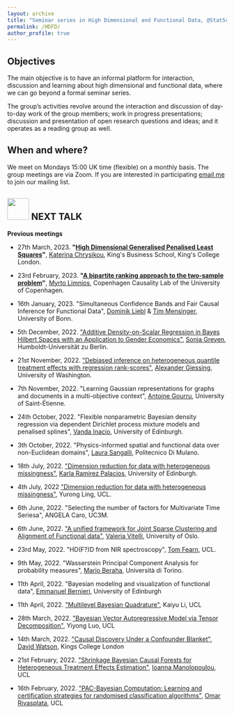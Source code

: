 ```yaml
---
layout: archive
title: "Seminar series in High Dimensional and Functional Data, @StatScience, UCL"
permalink: /HDFD/
author_profile: true
---
```


## **Objectives**

The main objective is to have an informal platform for interaction, discussion and learning about high dimensional and functional data, where we can go beyond a formal seminar series. 

The group’s activities revolve around the interaction and discussion of day-to-day work of the group members; work in progress presentations; discussion and presentation of open research questions and ideas; and it operates as a reading group as well.

## **When and where?**

We meet on Mondays 15:00 UK time (flexible) on a monthly basis. The group meetings are via Zoom. If you are interested in participating [email me](mailto:n.hernandez@ucl.ac.uk) to join our mailing list. 

## <img src="https://media.giphy.com/media/C4b6GwFKbYxK8/giphy.gif" width="50">  **NEXT TALK**  

**Previous meetings**

- 27th March, 2023. **"[High Dimensional Generalised Penalised Least Squares](https://arxiv.org/abs/2207.07055)"**, [Katerina Chrysikou](https://www.katerinachrysikou.com/), King's Business School, King's College London.

- 23rd February, 2023. **"[A bipartite ranking approach to the two-sample problem](https://arxiv.org/abs/2302.03592)"**, [Myrto Limnios](https://myrtolimnios.github.io/), Copenhagen Causality Lab of the University of Copenhagen.

- 16th January, 2023. "Simultaneous Confidence Bands and Fair Causal Inference for Functional Data", [Dominik Liebl](https://www.dliebl.com/) & [Tim Mensinger](https://tmensinger.com/), University of Bonn.

- 5th December, 2022. ["Additive Density-on-Scalar Regression in Bayes Hilbert Spaces with an Application to Gender Economics"](https://arxiv.org/abs/2110.11771), [Sonja Greven](https://www.wiwi.hu-berlin.de/en/Professorships/vwl/statistik/team/grevenso), Humboldt-Universität zu Berlin.

- 21st November, 2022. ["Debiased inference on heterogeneous quantile treatment effects with regression rank-scores"](https://arxiv.org/abs/2102.01753), [Alexander Giessing](https://stat.uw.edu/about-us/people/alexander-giessing), University of Washington.

- 7th November, 2022. "Learning Gaussian representations for graphs and documents in a multi-objective context", [Antoine Gourru](http://antoinegourru.com/), University of Saint-Étienne.

- 24th October, 2022. "Flexible nonparametric Bayesian density regression via dependent Dirichlet process mixture models and penalised splines", [Vanda Inacio](https://www.maths.ed.ac.uk/school-of-mathematics/people/a-z?person=563), University of Edinburgh.

- 3th October, 2022. "Physics-informed spatial and functional data over non-Euclidean domains", [Laura Sangalli]([https://www.maths.ed.ac.uk/school-of-mathematics/people/a-z?person=675](http://www1.mate.polimi.it/~sangalli/)), Politecnico Di Mulano.

- 18th July, 2022. ["Dimension reduction for data with heterogeneous missingness"](https://arxiv.org/pdf/2211.00867.pdf), [Karla Ramirez Palacios](https://www.maths.ed.ac.uk/school-of-mathematics/people/a-z?person=675), University of Edinburgh.

- 4th July, 2022 ["Dimension reduction for data with heterogeneous missingness"](https://discovery.ucl.ac.uk/id/eprint/10135636/1/YurongLing-UAI2021-accepted.pdf), Yurong Ling, UCL.

- 6th June, 2022. "Selecting the number of factors for Multivariate Time Seriesa", ANGELA Caro, UC3M.

- 6th June, 2022. ["A unified framework for Joint Sparse Clustering and Alignment of Functional data"](https://arxiv.org/abs/1912.00687), [Valeria Vitelli](https://www.med.uio.no/imb/english/people/aca/valeriv/), University of Oslo.

- 23rd May, 2022. "HD(F?)D from NIR spectroscopy", [Tom Fearn](https://www.ucl.ac.uk/statistics/people/tomfearn), UCL.

- 9th May, 2022. "Wasserstein Principal Component Analysis for probability measures", [Mario Beraha](https://sites.google.com/view/marioberaha), Università di Torino.

- 11th April, 2022. "Bayesian modeling and visualization of functional data", [Emmanuel Bernieri](https://www.research.ed.ac.uk/en/persons/emmanuel-bernieri), University of Edinburgh

- 11th April, 2022. ["Multilevel Bayesian Quadrature"](https://arxiv.org/abs/2210.08329), Kaiyu Li, UCL

- 28th March, 2022. ["Bayesian Vector Autoregressive Model via Tensor Decomposition"](https://arxiv.org/abs/2211.01727), Yiyong Luo, UCL

- 14th March, 2022. ["Causal Discovery Under a Confounder Blanket"](https://proceedings.mlr.press/v180/watson22a/watson22a.pdf), [David Watson](https://www.kcl.ac.uk/people/david-watson), Kings College London

- 21st February, 2022. ["Shrinkage Bayesian Causal Forests for Heterogeneous Treatment Effects Estimation"]([/files/NH_CV.pdf](https://www.tandfonline.com/doi/full/10.1080/10618600.2022.2067549)), [Ioanna Manolopoulou](https://ioannamanolopoulou.github.io/), UCL

- 16th February, 2022. ["PAC-Bayesian Computation: Learning and certification strategies for randomised classification algorithms"](https://discovery.ucl.ac.uk/id/eprint/10145856/2/Rivasplata_10145856_Thesis.pdf), [Omar Rivasplata](https://www.homepages.ucl.ac.uk/~ucabriv/), UCL

